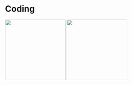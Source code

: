 # Coding

[<img target="_blank" src="https://upload.wikimedia.org/wikipedia/commons/thumb/1/18/ISO_C%2B%2B_Logo.svg/1200px-ISO_C%2B%2B_Logo.svg.png" width=200>](https://en.wikipedia.org/wiki/C_(programming_language))
[<img target="_blank" src="https://upload.wikimedia.org/wikipedia/commons/1/19/C_Logo.png" width=200>](https://en.wikipedia.org/wiki/C_(programming_language))



